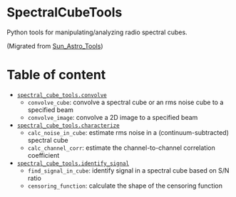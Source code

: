 # SpectralCubeTools

Python tools for manipulating/analyzing radio spectral cubes.

(Migrated from [Sun_Astro_Tools](https://github.com/astrojysun/Sun_Astro_Tools))

# Table of content

+ [`spectral_cube_tools.convolve`](https://github.com/astrojysun/SpectralCubeTools/blob/master/spectral_cube_tools/convolve.py)
  - `convolve_cube`: convolve a spectral cube or an rms noise cube to a specified beam
  - `convolve_image`: convolve a 2D image to a specified beam
+ [`spectral_cube_tools.characterize`](https://github.com/astrojysun/SpectralCubeTools/blob/master/spectral_cube_tools/characterize.py)
  - `calc_noise_in_cube`: estimate rms noise in a (continuum-subtracted) spectral cube
  - `calc_channel_corr`: estimate the channel-to-channel correlation coefficient
+ [`spectral_cube_tools.identify_signal`](https://github.com/astrojysun/SpectralCubeTools/blob/master/spectral_cube_tools/identify_signal.py)
  - `find_signal_in_cube`: identify signal in a spectral cube based on S/N ratio
  - `censoring_function`: calculate the shape of the censoring function
